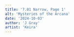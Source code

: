```yaml
---
title: '7.01 Narrow, Page 1'
alt: 'Mysteries of the Arcana'
date: '2024-10-03'
author: 'J Gray'
artist: 'Keira'
---
```

